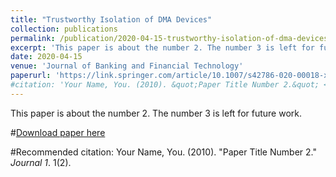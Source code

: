 ```yaml
---
title: "Trustworthy Isolation of DMA Devices"
collection: publications
permalink: /publication/2020-04-15-trustworthy-isolation-of-dma-devices-2
excerpt: 'This paper is about the number 2. The number 3 is left for future work.'
date: 2020-04-15
venue: 'Journal of Banking and Financial Technology'
paperurl: 'https://link.springer.com/article/10.1007/s42786-020-00018-x'
#citation: 'Your Name, You. (2010). &quot;Paper Title Number 2.&quot; <i>Journal 1</i>. 1(2).'
---
```

This paper is about the number 2. The number 3 is left for future work.

#[Download paper here](http://academicpages.github.io/files/paper2.pdf)

#Recommended citation: Your Name, You. (2010). "Paper Title Number 2." <i>Journal 1</i>. 1(2).
